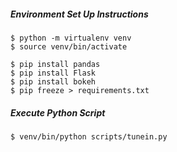 ##### Environment Set Up Instructions
```
$ python -m virtualenv venv
$ source venv/bin/activate

$ pip install pandas
$ pip install Flask
$ pip install bokeh
$ pip freeze > requirements.txt
```
##### Execute Python Script
```
$ venv/bin/python scripts/tunein.py
```
